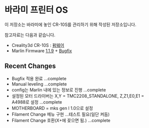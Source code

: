 # 바라미 프린터 OS

이 저장소는 바라미에 놓인 CR-10S를 관리하기 위해 작성된 저장소입니다.

참고자료는 다음과 같습니다.
- Creality3d CR-10S : [펌웨어](https://www.creality3d.cn/download/firmware_c0001/2.html)
- Marlin Firmware [1.1.9](https://github.com/MarlinFirmware/Marlin/archive/1.1.x.zip) + [Bugfix](https://github.com/MarlinFirmware/Marlin/archive/bugfix-1.1.x.zip)

## Recent Changes
- Bugfix 적용 완료                                              ...complete
- Manual leveling                                             ...complete
- config는 Marlin 내에 있는 정보로 진행                             ...complete
- 설정된 모터 드라이버는 X,Y = TMC2208_STANDALONE, Z,Z1,E0,E1 = A4988로 설정                                                    ...complete
- MOTHERBOARD = mks gen l 1.0으로 설정
- Filament Change 메뉴 구현                                     ...테스트 필요(일단 켜둠)
- Filament Change 호환(X+에 꽂으면 됨.)                           ...complete
